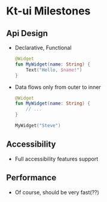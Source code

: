 # Kt-ui Milestones
## Api Design
- Declarative, Functional
  ```kotlin
  @Widget
  fun MyWidget(name: String) {
      Text("Hello, $name!")
  }
  ```

- Data flows only from outer to inner
  ```kotlin
  @Widget
  fun MyWidget(name: String) {
      // ...
  }
  
  MyWidget("Steve")
  ```

## Accessibility
- Full accessibility features support


## Performance
- Of course, should be very fast(??)
